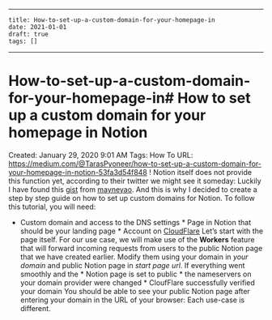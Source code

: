 
---
    title: How-to-set-up-a-custom-domain-for-your-homepage-in
    date: 2021-01-01    
    draft: true
    tags: []
---
# How-to-set-up-a-custom-domain-for-your-homepage-in# How to set up a custom domain for your homepage in Notion
Created: January 29, 2020 9:01 AM
Tags: How To
URL: https://medium.com/@TarasPyoneer/how-to-set-up-a-custom-domain-for-your-homepage-in-notion-53fa3d54f848
!
Notion itself does not provide this function yet, according to their twitter we might see it someday:
Luckily I have found this [gist](https://gist.github.com/mayneyao/b9fefc9625b76f70488e5d8c2a99315d) from [mayneyao](https://gist.github.com/mayneyao).
And this is why I decided to create a step by step guide on how to set up custom domains for Notion.
To follow this tutorial, you will need:
* Custom domain and access to the DNS settings * Page in Notion that should be your landing page * Account on [CloudFlare](https://www.cloudflare.com/)
Let’s start with the page itself.
For our use case, we will make use of the **Workers** feature that will forward incoming requests from users to the public Notion page that we have created earlier.
Modify them using your domain in *your domain* and public Notion page in *start page url*.
If everything went smoothly and the * Notion page is set to public * the nameservers on your domain provider were changed * CloufFlare successfully verified your domain
You should be able to see your public Notion page after entering your domain in the URL of your browser:
Each use-case is different.
